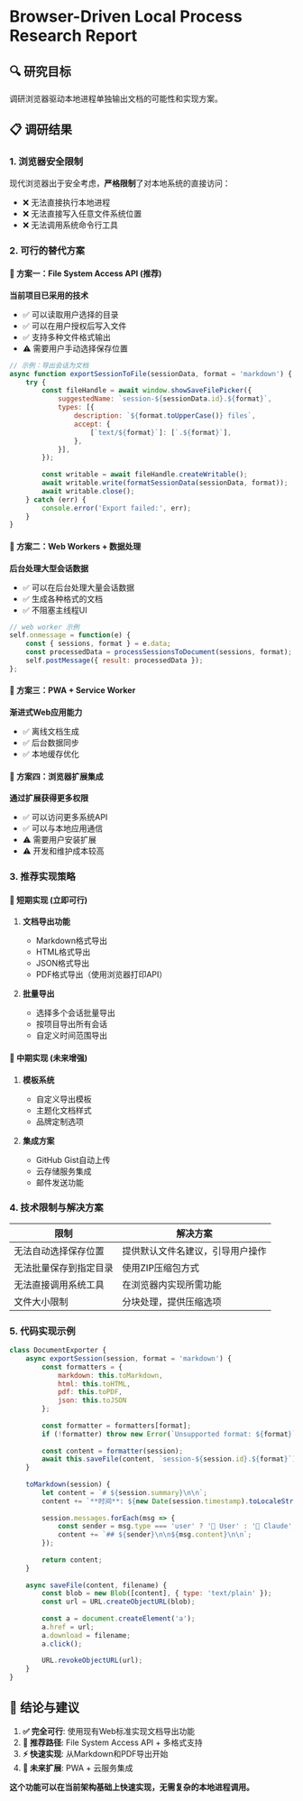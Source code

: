 # Browser-Driven Local Process Research Report

## 🔍 研究目标
调研浏览器驱动本地进程单独输出文档的可能性和实现方案。

## 📋 调研结果

### 1. **浏览器安全限制**
现代浏览器出于安全考虑，**严格限制**了对本地系统的直接访问：
- ❌ 无法直接执行本地进程
- ❌ 无法直接写入任意文件系统位置
- ❌ 无法调用系统命令行工具

### 2. **可行的替代方案**

#### 🌟 **方案一：File System Access API (推荐)**
**当前项目已采用的技术**
- ✅ 可以读取用户选择的目录
- ✅ 可以在用户授权后写入文件
- ✅ 支持多种文件格式输出
- ⚠️ 需要用户手动选择保存位置

```javascript
// 示例：导出会话为文档
async function exportSessionToFile(sessionData, format = 'markdown') {
    try {
        const fileHandle = await window.showSaveFilePicker({
            suggestedName: `session-${sessionData.id}.${format}`,
            types: [{
                description: `${format.toUpperCase()} files`,
                accept: {
                    [`text/${format}`]: [`.${format}`],
                },
            }],
        });
        
        const writable = await fileHandle.createWritable();
        await writable.write(formatSessionData(sessionData, format));
        await writable.close();
    } catch (err) {
        console.error('Export failed:', err);
    }
}
```

#### 🔧 **方案二：Web Workers + 数据处理**
**后台处理大型会话数据**
- ✅ 可以在后台处理大量会话数据
- ✅ 生成各种格式的文档
- ✅ 不阻塞主线程UI

```javascript
// web worker 示例
self.onmessage = function(e) {
    const { sessions, format } = e.data;
    const processedData = processSessionsToDocument(sessions, format);
    self.postMessage({ result: processedData });
};
```

#### 📱 **方案三：PWA + Service Worker**
**渐进式Web应用能力**
- ✅ 离线文档生成
- ✅ 后台数据同步
- ✅ 本地缓存优化

#### 🔗 **方案四：浏览器扩展集成**
**通过扩展获得更多权限**
- ✅ 可以访问更多系统API
- ✅ 可以与本地应用通信
- ⚠️ 需要用户安装扩展
- ⚠️ 开发和维护成本较高

### 3. **推荐实现策略**

#### 🎯 **短期实现 (立即可行)**
1. **文档导出功能**
   - Markdown格式导出
   - HTML格式导出  
   - JSON格式导出
   - PDF格式导出（使用浏览器打印API）

2. **批量导出**
   - 选择多个会话批量导出
   - 按项目导出所有会话
   - 自定义时间范围导出

#### 🚀 **中期实现 (未来增强)**
1. **模板系统**
   - 自定义导出模板
   - 主题化文档样式
   - 品牌定制选项

2. **集成方案**
   - GitHub Gist自动上传
   - 云存储服务集成
   - 邮件发送功能

### 4. **技术限制与解决方案**

| 限制 | 解决方案 |
|------|----------|
| 无法自动选择保存位置 | 提供默认文件名建议，引导用户操作 |
| 无法批量保存到指定目录 | 使用ZIP压缩包方式 |
| 无法直接调用系统工具 | 在浏览器内实现所需功能 |
| 文件大小限制 | 分块处理，提供压缩选项 |

### 5. **代码实现示例**

```javascript
class DocumentExporter {
    async exportSession(session, format = 'markdown') {
        const formatters = {
            markdown: this.toMarkdown,
            html: this.toHTML,
            pdf: this.toPDF,
            json: this.toJSON
        };
        
        const formatter = formatters[format];
        if (!formatter) throw new Error(`Unsupported format: ${format}`);
        
        const content = formatter(session);
        await this.saveFile(content, `session-${session.id}.${format}`);
    }
    
    toMarkdown(session) {
        let content = `# ${session.summary}\n\n`;
        content += `**时间**: ${new Date(session.timestamp).toLocaleString()}\n\n`;
        
        session.messages.forEach(msg => {
            const sender = msg.type === 'user' ? '👤 User' : '🤖 Claude';
            content += `## ${sender}\n\n${msg.content}\n\n`;
        });
        
        return content;
    }
    
    async saveFile(content, filename) {
        const blob = new Blob([content], { type: 'text/plain' });
        const url = URL.createObjectURL(blob);
        
        const a = document.createElement('a');
        a.href = url;
        a.download = filename;
        a.click();
        
        URL.revokeObjectURL(url);
    }
}
```

## 🎯 **结论与建议**

1. **✅ 完全可行**: 使用现有Web标准实现文档导出功能
2. **🚀 推荐路径**: File System Access API + 多格式支持
3. **⚡ 快速实现**: 从Markdown和PDF导出开始
4. **🔮 未来扩展**: PWA + 云服务集成

**这个功能可以在当前架构基础上快速实现，无需复杂的本地进程调用。**